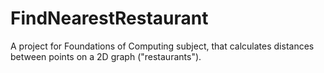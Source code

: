 # FindNearestRestaurant
A project for Foundations of Computing subject, that calculates distances between points on a 2D graph ("restaurants").
